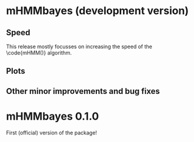 # mHMMbayes (development version)
## Speed
This release mostly focusses on increasing the speed of the \code{mHMM()} algorithm. 

## Plots

## Other minor improvements and bug fixes

# mHMMbayes 0.1.0 
First (official) version of the package! 
